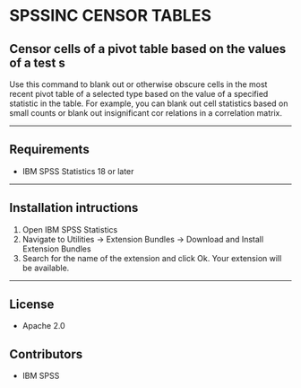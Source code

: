 # SPSSINC CENSOR TABLES
## Censor cells of a pivot table based on the values of a test s
 Use this command to blank out or otherwise obscure cells   in the most recent pivot table of a selected type based on the value   of a specified statistic in the table. For example, you can blank out   cell statistics based on small counts or blank out insignificant cor  relations in a correlation matrix.

---
Requirements
----
- IBM SPSS Statistics 18 or later

---
Installation intructions
----
1. Open IBM SPSS Statistics
2. Navigate to Utilities -> Extension Bundles -> Download and Install Extension Bundles
3. Search for the name of the extension and click Ok. Your extension will be available.

---
License
----

- Apache 2.0
                              
Contributors
----

  - IBM SPSS
